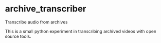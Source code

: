 # archive_transcriber
Transcribe audio from archives

This is a small python experiment in transcribing archived videos with open source tools.